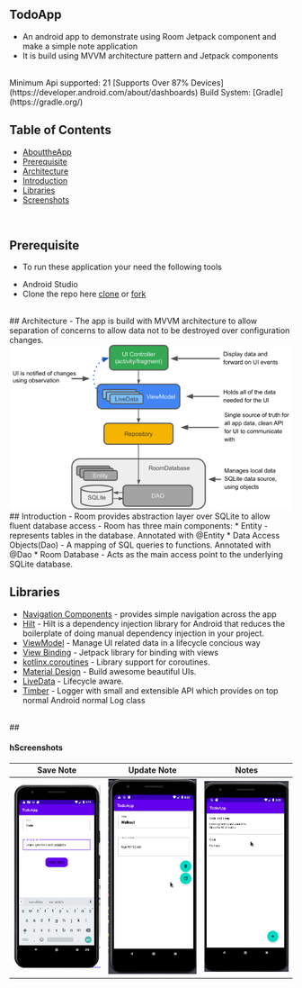 ## TodoApp
- An android app to demonstrate using Room Jetpack component and make a simple note application
- It is build using MVVM architecture pattern and Jetpack components

<br>
Minimum Api supported: 21 [Supports Over 87% Devices](https://developer.android.com/about/dashboards)
Build System: [Gradle](https://gradle.org/)
<br>

## Table of Contents
- [AbouttheApp](#abouttheapp)
- [Prerequisite](#prerequisite)
- [Architecture](#architecture)
- [Introduction](#introduction)
- [Libraries](#libraries)
- [Screenshots](#screenshots)
<br>

## Prerequisite
- To run these application your need the following tools
* Android Studio
* Clone the repo here [clone](https://github.com/Alex-mumo/TodoApp.git) or [fork]()

<br>
## Architecture
- The app is build with MVVM architecture to allow separation of concerns to allow data not to be destroyed over configuration changes.
<img src="assets/architecture.png">
## Introduction
- Room provides abstraction layer over SQLite to allow fluent database access
- Room has three main components:
*  Entity - represents tables in the database. Annotated with @Entity
*  Data Access Objects(Dao) - A mapping of SQL queries to functions. Annotated with @Dao
*  Room Database - Acts as the main access point to the underlying SQLite database.
<br>
   
## Libraries
* [Navigation Components](https://developer.android.com/guide/navigation/navigation-getting-started) - provides simple navigation across the app 
* [Hilt](https://developer.android.com/training/dependency-injection/hilt-android) - Hilt is a dependency injection library for Android that reduces the boilerplate of doing manual dependency injection in your project.
* [ViewModel](https://developer.android.com/topic/libraries/architecture/viewmodel) - Manage UI related data in a lifecycle concious way
* [View Binding](https://developer.android.com/topic/libraries/data-binding) - Jetpack library for binding with views
* [kotlinx.coroutines](https://github.com/Kotlin/kotlinx.coroutines) - Library support for coroutines.
* [Material Design](https://material.io/develop/android/docs/getting-started/) - Build awesome beautiful UIs.
* [LiveData](https://developer.android.com/topic/libraries/architecture/livedata) - Lifecycle aware.
* [Timber](https://jakewharton.github.io/timber/docs/5.x/) - Logger with small and extensible API which provides on top normal Android normal Log class

<br>
## <h4>hScreenshots</h4>
<table>
<thead>
<tr>
<th align="center">Save Note</th>
<th align="center">Update Note</th>
<th align="center">Notes</th>
</tr>
</thead>
<tbody>
<tr>
<td><img src="assets/save.png"></td>
<td><img src="assets/update.png"></td>
<td><img src="assets/all.png"></td>
</tr>
</tbody>
</table>


